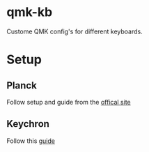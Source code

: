 # qmk-kb
Custome QMK config's for different keyboards.

# Setup

## Planck

Follow setup and guide from the [offical site][1]

## Keychron

Follow this [guide][2]


[1]: https://docs.qmk.fm/newbs_getting_started
[2]: https://github.com/ed-henrique/how-to-keychron-qmk/blob/main/README.md
